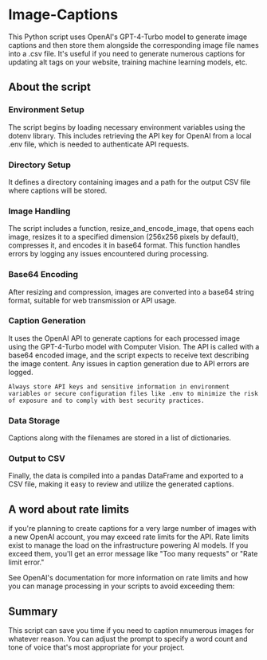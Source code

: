 # Image-Captions
This Python script uses OpenAI's GPT-4-Turbo model to generate image captions and then store them alongside the corresponding image file names into a .csv file. It's useful if you need to generate numerous captions for updating alt tags on your website, training machine learning models, etc. 

## About the script

### Environment Setup
The script begins by loading necessary environment variables using the dotenv library. This includes retrieving the API key for OpenAI from a local .env file, which is needed to authenticate API requests.

### Directory Setup
It defines a directory containing images and a path for the output CSV file where captions will be stored.

### Image Handling
The script includes a function, resize_and_encode_image, that opens each image, resizes it to a specified dimension (256x256 pixels by default), compresses it, and encodes it in base64 format. This function handles errors by logging any issues encountered during processing.

### Base64 Encoding
After resizing and compression, images are converted into a base64 string format, suitable for web transmission or API usage.

### Caption Generation
It uses the OpenAI API to generate captions for each processed image using the GPT-4-Turbo model with Computer Vision. The API is called with a base64 encoded image, and the script expects to receive text describing  the image content. Any issues in caption generation due to API errors are logged.

```
Always store API keys and sensitive information in environment variables or secure configuration files like .env to minimize the risk of exposure and to comply with best security practices.
```

### Data Storage
Captions along with the filenames are stored in a list of dictionaries.

### Output to CSV
Finally, the data is compiled into a pandas DataFrame and exported to a CSV file, making it easy to review and utilize the generated captions.

## A word about rate limits
if you're planning to create captions for a very large number of images with a new OpenAI account, you may exceed rate limits for the API. Rate limits exist to manage the load on the infrastructure powering AI models. If you exceed them, you'll get an error message like "Too many requests" or "Rate limit error."

See OpenAI's documentation for more information on rate limits and how you can manage processing in your scripts to avoid exceeding them: 

## Summary
This script can save you time if you need to caption nnumerous images for whatever reason. You can adjust the prompt to specify a word count and tone of voice that's most appropriate for your project.
